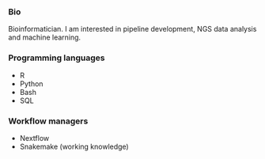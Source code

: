 ### Bio

Bioinformatician. I am interested in pipeline development, NGS data analysis and machine learning.

### Programming languages

- R
- Python
- Bash
- SQL

### Workflow managers

- Nextflow
- Snakemake (working knowledge)
